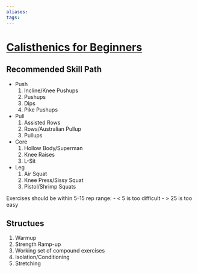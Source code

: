 ```yaml
---
aliases:
tags:
---
```


# [Calisthenics for Beginners](https://www.youtube.com/watch?v=1mlN0yuxoLE&list=PLJN6-l9PvOhno3PMWF_-a8OqXRq45Wahd&index=4&t=622s&pp=gAQBiAQB)

## Recommended Skill Path

- Push
	1. Incline/Knee Pushups
	2. Pushups
	3. Dips
	4. Pike Pushups
- Pull 
	1. Assisted Rows
	2. Rows/Australian Pullup
	3. Pullups
- Core
	1. Hollow Body/Superman
	2. Knee Raises
	3. L-Sit
- Leg
	1. Air Squat
	2. Knee Press/Sissy Squat
	3. Pistol/Shrimp Squats

Exercises should be within 5-15 rep range:
	- &lt; 5 is too difficult
	- &gt; 25 is too easy 

## Structues

1. Warmup
2. Strength Ramp-up 
3. Working set of compound exercises 
4. Isolation/Conditioning 
5. Stretching
